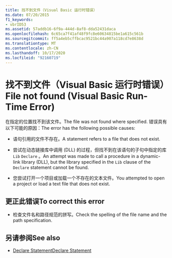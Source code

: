 ```yaml
---
title: 找不到文件（Visual Basic 运行时错误）
ms.date: 07/20/2015
f1_keywords:
- vbrID53
ms.assetid: 57addb16-6f9a-444d-8af8-dda52431daca
ms.openlocfilehash: 6c65ca7f41af48f9fc8e60634815be1a615c561b
ms.sourcegitcommit: ff5a4eb5cffbcac9521bc44a907a118cd7e8638d
ms.translationtype: MT
ms.contentlocale: zh-CN
ms.lasthandoff: 10/17/2020
ms.locfileid: "92160719"
---
```

# <a name="file-not-found-visual-basic-run-time-error"></a><span data-ttu-id="66950-102">找不到文件（Visual Basic 运行时错误）</span><span class="sxs-lookup"><span data-stu-id="66950-102">File not found (Visual Basic Run-Time Error)</span></span>

<span data-ttu-id="66950-103">在指定的位置找不到该文件。</span><span class="sxs-lookup"><span data-stu-id="66950-103">The file was not found where specified.</span></span> <span data-ttu-id="66950-104">错误具有以下可能的原因：</span><span class="sxs-lookup"><span data-stu-id="66950-104">The error has the following possible causes:</span></span>

- <span data-ttu-id="66950-105">语句引用的文件不存在。</span><span class="sxs-lookup"><span data-stu-id="66950-105">A statement refers to a file that does not exist.</span></span>

- <span data-ttu-id="66950-106">尝试在动态链接库中调用 (DLL) 的过程，但找不到在该语句的子句中指定的库 `Lib` `Declare` 。</span><span class="sxs-lookup"><span data-stu-id="66950-106">An attempt was made to call a procedure in a dynamic-link library (DLL), but the library specified in the `Lib` clause of the `Declare` statement cannot be found.</span></span>

- <span data-ttu-id="66950-107">您尝试打开一个项目或加载一个不存在的文本文件。</span><span class="sxs-lookup"><span data-stu-id="66950-107">You attempted to open a project or load a text file that does not exist.</span></span>

## <a name="to-correct-this-error"></a><span data-ttu-id="66950-108">更正此错误</span><span class="sxs-lookup"><span data-stu-id="66950-108">To correct this error</span></span>

- <span data-ttu-id="66950-109">检查文件名和路径规范的拼写。</span><span class="sxs-lookup"><span data-stu-id="66950-109">Check the spelling of the file name and the path specification.</span></span>

## <a name="see-also"></a><span data-ttu-id="66950-110">另请参阅</span><span class="sxs-lookup"><span data-stu-id="66950-110">See also</span></span>

- [<span data-ttu-id="66950-111">Declare Statement</span><span class="sxs-lookup"><span data-stu-id="66950-111">Declare Statement</span></span>](../statements/declare-statement.md)
